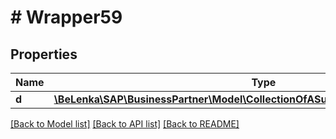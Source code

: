 # # Wrapper59

## Properties

Name | Type | Description | Notes
------------ | ------------- | ------------- | -------------
**d** | [**\BeLenka\SAP\BusinessPartner\Model\CollectionOfASupplierPurchasingOrgTextType**](CollectionOfASupplierPurchasingOrgTextType.md) |  | [optional]

[[Back to Model list]](../../README.md#models) [[Back to API list]](../../README.md#endpoints) [[Back to README]](../../README.md)
